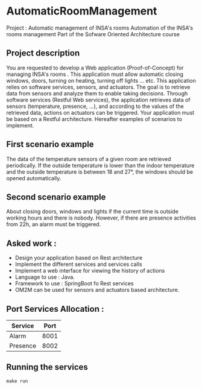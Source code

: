 # AutomaticRoomManagement
Project : Automatic management of INSA's rooms  Automation of the INSA's rooms management
Part of the Sofware Oriented Architecture course

## Project description
You are requested to develop a Web application (Proof-of-Concept) for managing  INSA's rooms . 
This application must allow automatic closing windows, doors, turning on heating, turning off lights ... etc. 
This application relies on software services, sensors, and actuators. The goal is to retrieve data from sensors and analyze them to enable taking decisions.
Through software services (Restful Web services), the application retrieves data of sensors (temperature, presence, ...), and according to the values of the retrieved data, actions on actuators can be triggered. Your application must be based on a Restful architecture.  Hereafter examples of scenarios to implement. 

## First scenario example
The data of the temperature sensors of a given room are retrieved periodically. If the outside temperature is lower than the indoor temperature and the outside temperature is between 18 and 27°, the windows should be opened automatically.  

## Second scenario example
About closing doors, windows and lights if the current time is outside working hours and there is nobody. However, if there are presence activities from 22h, an alarm must be triggered.

## Asked work  :  
- Design your application based on Rest architecture
- Implement the different services and services calls
- Implement a web interface for viewing the history of actions
- Language to use : Java.   
- Framework to use : SpringBoot fo Rest services  
- OM2M can be used for sensors and actuators based architecture.

## Port Services Allocation : 
| Service     | Port        |
| ----------- | ----------- |
| Alarm       | 8001        |
| Presence    | 8002        |

## Running the services
`make run`
